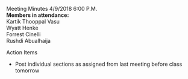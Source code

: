 Meeting Minutes 4/9/2018 6:00 P.M.  
**Members in attendance:**  
Kartik Thooppal Vasu  
Wyatt Henke  
Forrest Cinelli  
Rushdi Abualhaija  

Action Items
- Post individual sections as assigned from last meeting before class tomorrow
